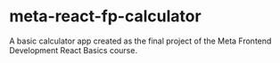 # meta-react-fp-calculator
A basic calculator app created as the final project of the Meta Frontend Development React Basics course.
